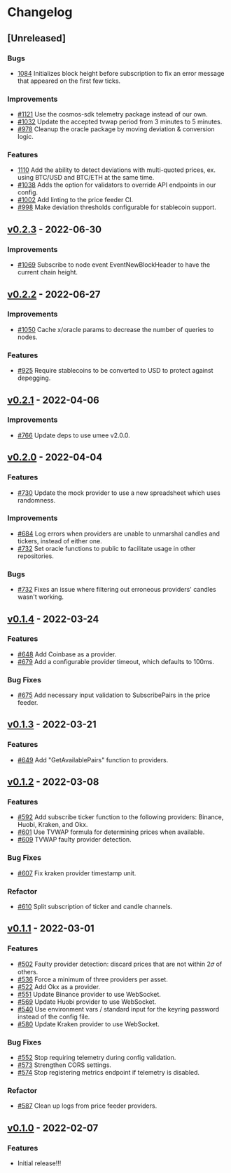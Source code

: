<!-- markdownlint-disable MD013 MD024 -->

<!--
Changelog Guiding Principles:

Changelogs are for humans, not machines.
There should be an entry for every single version.
The same types of changes should be grouped.
Versions and sections should be linkable.
The latest version comes first.
The release date of each version is displayed.
Mention whether you follow Semantic Versioning.

Usage:

Change log entries are to be added to the Unreleased section under the
appropriate stanza (see below). Each entry should ideally include a tag and
the Github PR referenced in the following format:

* (<tag>) [#<PR-number>](https://github.com/umee-network/umee/pull/<PR-number>) <changelog entry>

Types of changes (Stanzas):

Features: for new features.
Improvements: for changes in existing functionality.
Deprecated: for soon-to-be removed features.
Bug Fixes: for any bug fixes.
Client Breaking: for breaking Protobuf, CLI, gRPC and REST routes used by clients.
API Breaking: for breaking exported Go APIs used by developers.
State Machine Breaking: for any changes that result in a divergent application state.

To release a new version, ensure an appropriate release branch exists. Add a
release version and date to the existing Unreleased section which takes the form
of:

## [<version>](https://github.com/umee-network/umee/releases/tag/<version>) - YYYY-MM-DD

Once the version is tagged and released, a PR should be made against the main
branch to incorporate the new changelog updates.

Ref: https://keepachangelog.com/en/1.0.0/
-->

# Changelog

## [Unreleased]

### Bugs

- [1084](https://github.com/umee-network/umee/pull/1084) Initializes block height before subscription to fix an error message that appeared on the first few ticks.

### Improvements

- [#1121](https://github.com/umee-network/umee/pull/1121) Use the cosmos-sdk telemetry package instead of our own.
- [#1032](https://github.com/umee-network/umee/pull/1032) Update the accepted tvwap period from 3 minutes to 5 minutes.
- [#978](https://github.com/umee-network/umee/pull/978) Cleanup the oracle package by moving deviation & conversion logic.

### Features

- [1110](https://github.com/umee-network/umee/pull/1110) Add the ability to detect deviations with multi-quoted prices, ex. using BTC/USD and BTC/ETH at the same time.
- [#1038](https://github.com/umee-network/umee/pull/1038) Adds the option for validators to override API endpoints in our config.
- [#1002](https://github.com/umee-network/umee/pull/1002) Add linting to the price feeder CI.
- [#998](https://github.com/umee-network/umee/pull/998) Make deviation thresholds configurable for stablecoin support.

## [v0.2.3](https://github.com/umee-network/umee/releases/tag/price-feeder%2Fv0.2.3) - 2022-06-30

### Improvements

- [#1069](https://github.com/umee-network/umee/pull/1069) Subscribe to node event EventNewBlockHeader to have the current chain height.

## [v0.2.2](https://github.com/umee-network/umee/releases/tag/price-feeder%2Fv0.2.2) - 2022-06-27

### Improvements

- [#1050](https://github.com/umee-network/umee/pull/1050) Cache x/oracle params to decrease the number of queries to nodes.

### Features

- [#925](https://github.com/umee-network/umee/pull/925) Require stablecoins to be converted to USD to protect against depegging.

## [v0.2.1](https://github.com/umee-network/umee/releases/tag/price-feeder%2Fv0.2.1) - 2022-04-06

### Improvements

- [#766](https://github.com/umee-network/umee/pull/766) Update deps to use umee v2.0.0.

## [v0.2.0](https://github.com/umee-network/umee/releases/tag/price-feeder%2Fv0.2.0) - 2022-04-04

### Features

- [#730](https://github.com/umee-network/umee/pull/730) Update the mock provider to use a new spreadsheet which uses randomness.

### Improvements

- [#684](https://github.com/umee-network/umee/pull/684) Log errors when providers are unable to unmarshal candles and tickers, instead of either one.
- [#732](https://github.com/umee-network/umee/pull/732) Set oracle functions to public to facilitate usage in other repositories.

### Bugs

- [#732](https://github.com/umee-network/umee/pull/732) Fixes an issue where filtering out erroneous providers' candles wasn't working.

## [v0.1.4](https://github.com/umee-network/umee/releases/tag/price-feeder%2Fv0.1.4) - 2022-03-24

### Features

- [#648](https://github.com/umee-network/umee/pull/648) Add Coinbase as a provider.
- [#679](https://github.com/umee-network/umee/pull/679) Add a configurable provider timeout, which defaults to 100ms.

### Bug Fixes

- [#675](https://github.com/umee-network/umee/pull/675) Add necessary input validation to SubscribePairs in the price feeder.

## [v0.1.3](https://github.com/umee-network/umee/releases/tag/price-feeder%2Fv0.1.3) - 2022-03-21

### Features

- [#649](https://github.com/umee-network/umee/pull/649) Add "GetAvailablePairs" function to providers.

## [v0.1.2](https://github.com/umee-network/umee/releases/tag/price-feeder%2Fv0.1.2) - 2022-03-08

### Features

- [#592](https://github.com/umee-network/umee/pull/592) Add subscribe ticker function to the following providers: Binance, Huobi, Kraken, and Okx.
- [#601](https://github.com/umee-network/umee/pull/601) Use TVWAP formula for determining prices when available.
- [#609](https://github.com/umee-network/umee/pull/609) TVWAP faulty provider detection.

### Bug Fixes

- [#607](https://github.com/umee-network/umee/pull/607) Fix kraken provider timestamp unit.

### Refactor

- [#610](https://github.com/umee-network/umee/pull/610) Split subscription of ticker and candle channels.

## [v0.1.1](https://github.com/umee-network/umee/releases/tag/price-feeder%2Fv0.1.1) - 2022-03-01

### Features

- [#502](https://github.com/umee-network/umee/pull/502) Faulty provider detection: discard prices that are not within 2𝜎 of others.
- [#536](https://github.com/umee-network/umee/pull/536) Force a minimum of three providers per asset.
- [#522](https://github.com/umee-network/umee/pull/522) Add Okx as a provider.
- [#551](https://github.com/umee-network/umee/pull/551) Update Binance provider to use WebSocket.
- [#569](https://github.com/umee-network/umee/pull/569) Update Huobi provider to use WebSocket.
- [#540](https://github.com/umee-network/umee/pull/536) Use environment vars / standard input for the keyring password instead of the config file.
- [#580](https://github.com/umee-network/umee/pull/580) Update Kraken provider to use WebSocket.

### Bug Fixes

- [#552](https://github.com/umee-network/umee/pull/552) Stop requiring telemetry during config validation.
- [#573](https://github.com/umee-network/umee/pull/573) Strengthen CORS settings.
- [#574](https://github.com/umee-network/umee/pull/574) Stop registering metrics endpoint if telemetry is disabled.

### Refactor

- [#587](https://github.com/umee-network/umee/pull/587) Clean up logs from price feeder providers.

## [v0.1.0](https://github.com/umee-network/umee/releases/tag/price-feeder%2Fv0.1.0) - 2022-02-07

### Features

- Initial release!!!
